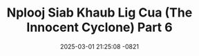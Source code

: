 ---
layout: movie-video-data
date: 2025-03-01 21:25:08 -0821
categories: movie

# Site Attributes
title: "Nplooj Siab Khaub Lig Cua (The Innocent Cyclone) Part 6"
permalink: "/movie/Nplooj_Siab_Khaub_Lig_Cua_(The_Innocent_Cyclone)_Part_6"

# Movie Attributes
synopsis: ""
producer: "Pao Hue Vang"
director: "Pao Hue Vang"
writer: "Pao Hue Vang"
video_link: ""
genre: "Drama Romance"
year: ""
release_type: "DVD"
storage: "Center for Hmong Studies"
thumbnail: "/assets/images/movie_thumbnails/Nplooj Siab Khaub Lig Cua (The Innocent Cyclone) Part 6.jpeg"
publishing_company: "Modern Jungle Art Studio"

# Sequels + Parts
base_movie: "Nplooj Siab Khaub Lig Cua (The Innocent Cyclone) Part 1"
total_parts: 6
sequel: ""

# Movie Cast
cast:
- name: "Leng Vang"
- name: "Tou Yang"
- name: "Bra Moua"
- name: "Kao Nai Xiong"
- name: "Kong Her"
- name: "Ntxhai Tsab"
- name: "Phim Maiv"
- name: "Txais Hawj"
- name: "Leng Xiong"
- name: "Dao Yant"
- name: "Cua Yang"
- name: "Paj Thao"
- name: "Mai Chia Yang"
- name: "Ka Yeng Vang"
---